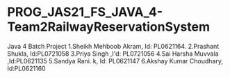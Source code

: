 # PROG_JAS21_FS_JAVA_4-Team2RailwayReservationSystem
Java 4 Batch Project
1.Sheikh Mehboob Akram, Id: PL0621164.
2.Prashant Shukla, Id:PL0721058
3.Priya Singh ,I'd: PL0721056
4.Sai Harsha Muvvala ,Id:PL0621135
5.Sandya Rani. k, Id: PL0621147
6.Akshay Kumar Choudhary, Id:PL0621160
